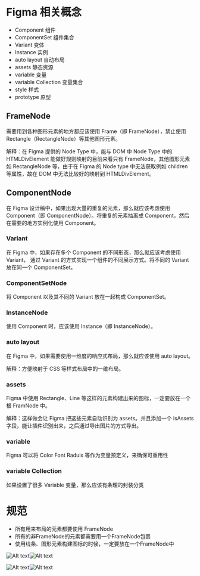 # Figma 相关概念

- Component 组件
- ComponentSet 组件集合
- Variant 变体
- Instance 实例
- auto layout 自动布局
- assets 静态资源
- variable 变量
- variable Collection 变量集合
- style 样式
- prototype 原型

## FrameNode

需要用到各种图形元素的地方都应该使用 Frame（即 FrameNode），禁止使用 Rectangle（RectangleNode）等其他图形元素。

解释：在 Figma 提供的 Node Type 中，能与 DOM 中 Node Type 中的 HTMLDivElement 能做好规则映射的目前来看只有 FrameNode，其他图形元素如 RectangleNode 等，由于在 Figma 的 Node type 中无法获取例如 children 等属性，故在 DOM 中无法比较好的映射到 HTMLDivElement。

## ComponentNode

在 Figma 设计稿中，如果出现大量的重复的元素，那么就应该考虑使用 Component（即 ComponentNode）。将重复的元素抽离成 Component，然后在需要的地方实例化使用 Component。

### Variant

在 Figma 中，如果存在多个 Component 的不同形态，那么就应该考虑使用 Variant， 通过 Variant 的方式实现一个组件的不同展示方式。将不同的 Variant 放在同一个 ComponentSet。

### ComponentSetNode

将 Component 以及其不同的 Variant 放在一起构成 ComponentSet。

### InstanceNode

使用 Component 时，应该使用 Instance（即 InstanceNode）。

### auto layout

在 Figma 中，如果需要使用一维度的响应式布局，那么就应该使用 auto layout。

解释：方便映射于 CSS 等样式布局中的一维布局。

### assets

Figma 中使用 Rectangle、Line 等这样的元素构建出来的图标，一定要放在一个根 FramNode 中。

解释：这样做会让 Figma 把这些元素自动识别为 assets。并且添加一个 isAssets 字段，能让插件识别出来，之后通过导出图片的方式导出。

### variable

Figma 可以将 Color Font Raduis 等作为变量预定义，来确保可重用性

### variable Collection

如果设置了很多 Variable 变量，那么应该有条理的封装分类

# 规范
- 所有用来布局的元素都要使用 FrameNode
- 所有的非FrameNode的元素都需要用一个FrameNode包裹
- 使用线条、图形元素构建图标的时候，一定要放在一个FrameNode中



![Alt text](image-2.png)![Alt text](image.png)


![Alt text](image-4.png)![Alt text](image-3.png)